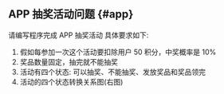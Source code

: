 ## APP 抽奖活动问题 {#app}

请编写程序完成 APP 抽奖活动 具体要求如下:

1.  假如每参加一次这个活动要扣除用户 50 积分，中奖概率是 10%
2.  奖品数量固定，抽完就不能抽奖
3.  活动有四个状态: 可以抽奖、不能抽奖、发放奖品和奖品领完
4.  活动的四个状态转换关系图(右图)